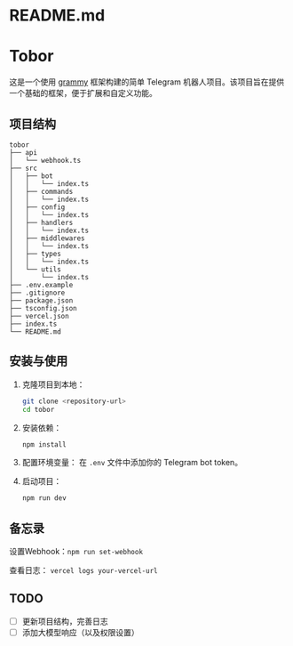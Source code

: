 # README.md

# Tobor

这是一个使用 [grammy](https://grammy.dev/zh/) 框架构建的简单 Telegram 机器人项目。该项目旨在提供一个基础的框架，便于扩展和自定义功能。

## 项目结构

```
tobor
├── api
│   └── webhook.ts
├── src
│   ├── bot
│   │   └── index.ts
│   ├── commands
│   │   └── index.ts
│   ├── config
│   │   └── index.ts
│   ├── handlers
│   │   └── index.ts
│   ├── middlewares
│   │   └── index.ts
│   ├── types
│   │   └── index.ts
│   └── utils
│       └── index.ts
├── .env.example
├── .gitignore
├── package.json
├── tsconfig.json
├── vercel.json
├── index.ts
└── README.md
```

## 安装与使用

1. 克隆项目到本地：
   ```bash
   git clone <repository-url>
   cd tobor
   ```

2. 安装依赖：
   ```bash
   npm install
   ```

3. 配置环境变量：
   在 `.env` 文件中添加你的 Telegram bot token。

4. 启动项目：
   ```bash
   npm run dev
   ```

## 备忘录

设置Webhook：`npm run set-webhook`

查看日志：
`vercel logs your-vercel-url`

## TODO

- [ ] 更新项目结构，完善日志
- [ ] 添加大模型响应（以及权限设置）